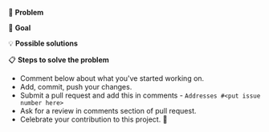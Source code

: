 <!--- Provide a general summary of the issue in the Title above -->

🐞 **Problem**
<!--- Provide a detailed description of the change or addition you are proposing -->
<!--- If it is a feature or a bug, what problem is it solving-->

🎯 **Goal**
<!--- Why is this change important to you? How would you use it? -->
<!--- How can it benefit other users? -->

💡 **Possible solutions**
<!--- Not obligatory, but suggest an idea for implementing addition or change -->

📋  **Steps to solve the problem**

*   Comment below about what you've started working on.
*   Add, commit, push your changes.
*   Submit a pull request and add this in comments - `Addresses #<put issue number here>`
*   Ask for a review in comments section of pull request.
*   Celebrate your contribution to this project. 🎉
